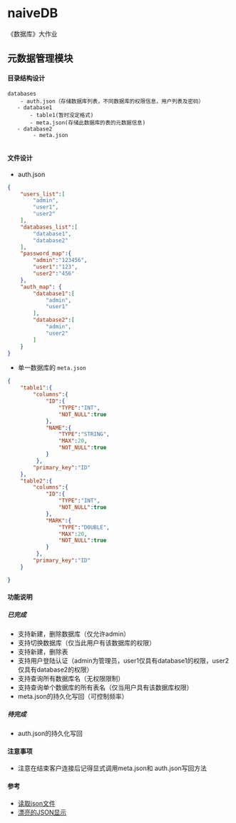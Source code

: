 # naiveDB
《数据库》大作业


## 元数据管理模块

#### 目录结构设计
```
databases
	- auth.json（存储数据库列表，不同数据库的权限信息，用户列表及密码）
   - database1
       - table1(暂时没定格式)
       - meta.json(存储此数据库的表的元数据信息)
   - database2
   		- meta.json 
   
```

#### 文件设计

* auth.json

```json
{
	"users_list":[
		"admin",
		"user1",
		"user2"
    ],
    "databases_list":[
        "database1",
        "database2"
    ],
    "password_map":{
        "admin":"123456",
        "user1":"123",
        "user2":"456"
    },
	"auth_map": {
		"database1":[
			"admin",
			"user1"
		],
		"database2":[
			"admin",
			"user2"
		]
	}
}
```
* 单一数据库的 ``meta.json``

```json
{
    "table1":{
        "columns":{
            "ID":{
                "TYPE":"INT",
                "NOT_NULL":true
            },
            "NAME":{
                "TYPE":"STRING",
                "MAX":20,
                "NOT_NULL":true
            }
         },
        "primary_key":"ID"
    },
    "table2":{
        "columns":{
            "ID":{
                "TYPE":"INT",
                "NOT_NULL":true
            },
            "MARK":{
                "TYPE":"DOUBLE",
                "MAX":20,
                "NOT_NULL":true
            }
         },
        "primary_key":"ID"
    }

}
```

#### 功能说明

##### 已完成
* 支持新建，删除数据库（仅允许admin）
* 支持切换数据库（仅当此用户有该数据库的权限）
* 支持新建，删除表
* 支持用户登陆认证（admin为管理员，user1仅具有database1的权限，user2仅具有database2的权限）
* 支持查询所有数据库名（无权限限制）
* 支持查询单个数据库的所有表名（仅当用户具有该数据库权限）
* meta.json的持久化写回（可控制频率）

##### 待完成
* auth.json的持久化写回

#### 注意事项
* 注意在结束客户连接后记得显式调用meta.json和 auth.json写回方法

#### 参考
* [读取json文件](https://www.cnblogs.com/geek1116/p/7413619.html)
* [漂亮的JSON显示](https://www.json.cn)


